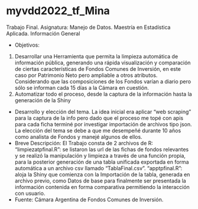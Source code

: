 # myvdd2022_tf_Mina
Trabajo Final. Asignatura: Manejo de Datos. Maestría en Estadística Aplicada.
Información General
- Objetivos: 
1. Desarrollar una Herramienta que permita la limpieza automática de información pública, generando una rápida visualización y comparación de ciertas características de Fondos Comunes de Inversión, en este caso por Patrimonio Neto pero ampliable a otros atributos. Considerando que las composiciones de los Fondos varían a diario pero sólo se informan cada 15 días a la Cámara en cuestión. 
2. Automatizar todo el proceso, desde la captura de la información hasta la generación de la Shiny
- Desarrollo y elección del tema. La idea inicial era aplicar “web scraping” para la captura de la info pero dado que el proceso me topé con apis para cada ficha terminé por investigar importación de archivos tipo json. La elección del tema se debe a que me desempeñé durante 10 años como analista de Fondos y manejé algunos de ellos. 
- Breve Descripción: El Trabajo consta de 2 archivos de R:
“limpiezatpfinal.R”: se listaron las url de las fichas de fondos relevantes y se realizó la manipulación y limpieza a través de una función propia, para la posterior generación de una tabla unificada exportada en forma automática a un archivo csv llamado “TablaFinal.csv”.
“apptpfinal.R”: aloja la Shiny que comienza con la Importación de la tabla, generada en archivo previo, como Datos de base para finalmente ser presentada la información contenida en forma comparativa permitiendo la interacción con usuario.
- Fuente: Cámara Argentina de Fondos Comunes de Inversión.
